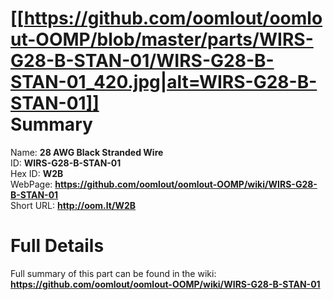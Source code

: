 
[[https://github.com/oomlout/oomlout-OOMP/blob/master/parts/WIRS-G28-B-STAN-01/WIRS-G28-B-STAN-01_420.jpg|alt=WIRS-G28-B-STAN-01]]     
Summary
=================
  
Name: __28 AWG Black Stranded Wire__    
ID: __WIRS-G28-B-STAN-01__   
Hex ID: __W2B__   
WebPage: __https://github.com/oomlout/oomlout-OOMP/wiki/WIRS-G28-B-STAN-01__   
Short URL: __http://oom.lt/W2B__   

Full Details
==========================
Full summary of this part can be found in the wiki:   
__https://github.com/oomlout/oomlout-OOMP/wiki/WIRS-G28-B-STAN-01__    

